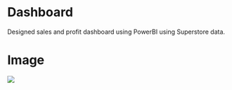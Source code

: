 
# Dashboard
Designed sales and profit dashboard using PowerBI using Superstore data.

# Image
<img src = "![ODI_dashboard_screenshot](https://user-images.githubusercontent.com/95271399/181805540-7594b0b6-206a-4acf-86d0-4cf2544a2ad4.PNG)">






